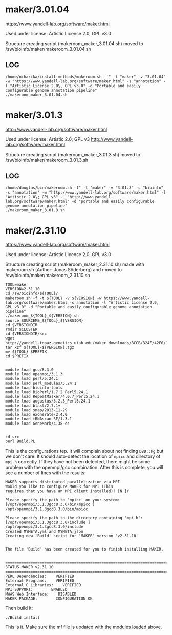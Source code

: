 maker/3.01.04
========================

<https://www.yandell-lab.org/software/maker.html>

Used under license:
Artistic License 2.0, GPL v3.0


Structure creating script (makeroom_maker_3.01.04.sh) moved to /sw/bioinfo/maker/makeroom_3.01.04.sh

LOG
---

    /home/niharika/install-methods/makeroom.sh -f" -t "maker" -v "3.01.04" -w "https://www.yandell-lab.org/software/maker.html" -s "annotation" -l "Artistic License 2.0\, GPL v3.0" -d "Portable and easily configurable genome annotation pipeline"
    ./makeroom_maker_3.01.04.sh
maker/3.01.3
========================

<http://www.yandell-lab.org/software/maker.html>

Used under license:
Artistic 2.0; GPL v3
<http://www.yandell-lab.org/software/maker.html>

Structure creating script (makeroom_maker_3.01.3.sh) moved to /sw/bioinfo/maker/makeroom_3.01.3.sh

LOG
---

    /home/douglas/bin/makeroom.sh -f" -t "maker" -v "3.01.3" -c "bioinfo" -s "annotation" -w "http://www.yandell-lab.org/software/maker.html" -l "Artistic 2.0\; GPL v3" -L "http://www.yandell-lab.org/software/maker.html" -d "portable and easily configurable genome annotation pipeline"
    ./makeroom_maker_3.01.3.sh
maker/2.31.10
========================

<https://www.yandell-lab.org/software/maker.html>

Used under license:
Artistic License 2.0, GPL v3.0

Structure creating script (makeroom_maker_2.31.10.sh) made with makeroom.sh (Author: Jonas Söderberg) and moved to /sw/bioinfo/maker/makeroom_2.31.10.sh

    TOOL=maker
    VERSION=2.31.10
    cd /sw/bioinfo/${TOOL}/
    makeroom.sh -f -t ${TOOL} -v ${VERSION} -w https://www.yandell-lab.org/software/maker.html -s annotation -l "Artistic License 2.0, GPL v3.0" -d "Portable and easily configurable genome annotation pipeline"
    ./makeroom_${TOOL}_${VERSION}.sh 
    source SOURCEME_${TOOL}_${VERSION} 
    cd $VERSIONDIR
    rmdir $CLUSTER
    cd $VERSIONDIR/src
    wget http://yandell.topaz.genetics.utah.edu/maker_downloads/8CCB/324F/42F0/11AE6994043489A60A12166E4261/${TOOL}-${VERSION}.tgz
    tar xzf ${TOOL}-${VERSION}.tgz 
    mv ${TOOL} $PREFIX
    cd $PREFIX


    module load gcc/8.3.0
    module load openmpi/3.1.3
    module load perl/5.24.1
    module load perl_modules/5.24.1
    module load bioinfo-tools
    module load BioPerl/1.7.2_Perl5.24.1
    module load RepeatMasker/4.0.7_Perl5.24.1
    module load augustus/3.2.3_Perl5.24.1
    module load blast/2.7.1+
    module load snap/2013-11-29
    module load exonerate/2.4.0
    module load tRNAscan-SE/1.3.1
    module load GeneMark/4.38-es


    cd src
    perl Build.PL

This is the configurations tep.  It will complain about not finding `DBD::Pg`
but we don't care.  It should auto-detect the location of `mpicc` and directory
of `mpi.h` correctly.  If they have not been detected, there might be some
problem with the openmpi/gcc combination.  After this is complete, you will see
a number of lines with the results:


    MAKER supports distributed parallelization via MPI.
    Would you like to configure MAKER for MPI (This
    requires that you have an MPI client installed)? [N ]Y

    Please specify the path to 'mpicc' on your system: [/opt/openmpi/3.1.3gcc8.3.0/bin/mpicc ]
    /opt/openmpi/3.1.3gcc8.3.0/bin/mpicc

    Please specify the path to the directory containing 'mpi.h': [/opt/openmpi/3.1.3gcc8.3.0/include ]
    /opt/openmpi/3.1.3gcc8.3.0/include
    Created MYMETA.yml and MYMETA.json
    Creating new 'Build' script for 'MAKER' version 'v2.31.10'


    The file 'Build' has been created for you to finish installing MAKER.


    ==============================================================================
    STATUS MAKER v2.31.10
    ==============================================================================
    PERL Dependencies:    VERIFIED
    External Programs:    VERIFIED
    External C Libraries:    VERIFIED
    MPI SUPPORT:        ENABLED
    MWAS Web Interface:    DISABLED
    MAKER PACKAGE:        CONFIGURATION OK



Then build it:

    ./Build install

This is it.  Make sure the mf file is updated with the modules loaded above.





